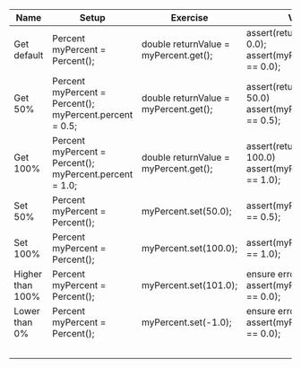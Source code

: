 | Name | Setup | Exercise | Verify | 
| ---- | ----- | -------- | ------ |
| Get default     | Percent myPercent = Percent(); |  double returnValue = myPercent.get(); |  assert(returnValue == 0.0); <br> assert(myPercent.percent == 0.0); |
| Get 50% | Percent myPercent = Percent(); <br> myPercent.percent = 0.5; | double returnValue = myPercent.get(); | assert(returnValue == 50.0) <br> assert(myPercent.percent == 0.5); |
| Get 100% | Percent myPercent = Percent(); <br> myPercent.percent = 1.0; | double returnValue = myPercent.get(); | assert(returnValue == 100.0) <br> assert(myPercent.percent == 1.0); |
| Set 50%  | Percent myPercent = Percent(); | myPercent.set(50.0); | assert(myPercent.percent == 0.5); |
| Set 100%  | Percent myPercent = Percent(); | myPercent.set(100.0); | assert(myPercent.percent == 1.0); |
| Higher than 100%  | Percent myPercent = Percent(); | myPercent.set(101.0); | ensure error is thrown <br> assert(myPercent.percent == 0.0);|
| Lower than 0%  | Percent myPercent = Percent(); | myPercent.set(-1.0); | ensure error is thrown <br> assert(myPercent.percent == 0.0);|
|      |       |          |        |
|      |       |          |        |
|      |       |          |        |
|      |       |          |        |
|      |       |          |        |
